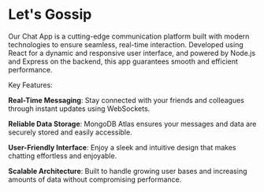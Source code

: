 # Let's Gossip
Our Chat App is a cutting-edge communication platform built with modern technologies to ensure seamless, real-time interaction. Developed using React for a dynamic and responsive user interface, and powered by Node.js and Express on the backend, this app guarantees smooth and efficient performance.

Key Features:

**Real-Time Messaging**: Stay connected with your friends and colleagues through instant updates using WebSockets. 

**Reliable Data Storage**: MongoDB Atlas ensures your messages and data are securely stored and easily accessible.

**User-Friendly Interface**: Enjoy a sleek and intuitive design that makes chatting effortless and enjoyable.

**Scalable Architecture**: Built to handle growing user bases and increasing amounts of data without compromising performance.

